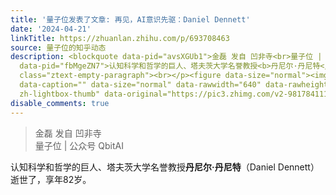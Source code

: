 ```yaml
---
title: '量子位发表了文章: 再见，AI意识先驱：Daniel Dennett'
date: '2024-04-21'
linkTitle: https://zhuanlan.zhihu.com/p/693708463
source: 量子位的知乎动态
description: <blockquote data-pid="avsXGUb1">金磊 发自 凹非寺<br>量子位 | 公众号 QbitAI</blockquote><p
  data-pid="fbMgeZN7">认知科学和哲学的巨人、塔夫茨大学名誉教授<b>丹尼尔·丹尼特</b>（Daniel Dennett）逝世了，享年82岁。</p><p
  class="ztext-empty-paragraph"><br></p><figure data-size="normal"><img src="https://pic3.zhimg.com/v2-9817841112a5014e544f378ef973588a_1440w.jpg"
  data-caption="" data-size="normal" data-rawwidth="640" data-rawheight="426" class="origin_image
  zh-lightbox-thumb" data-original="https://pic3.zhimg.com/v2-9817841112a5014e5 ...
disable_comments: true
---
```

<blockquote data-pid="avsXGUb1">金磊 发自 凹非寺<br>量子位 | 公众号 QbitAI</blockquote><p data-pid="fbMgeZN7">认知科学和哲学的巨人、塔夫茨大学名誉教授<b>丹尼尔·丹尼特</b>（Daniel Dennett）逝世了，享年82岁。</p><p class="ztext-empty-paragraph"><br></p><figure data-size="normal"><img src="https://pic3.zhimg.com/v2-9817841112a5014e544f378ef973588a_1440w.jpg" data-caption="" data-size="normal" data-rawwidth="640" data-rawheight="426" class="origin_image zh-lightbox-thumb" data-original="https://pic3.zhimg.com/v2-9817841112a5014e5 ...